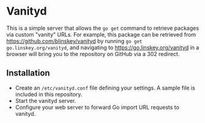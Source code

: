 # Vanityd

This is a simple server that allows the `go get` command to retrieve
packages via custom "vanity" URLs. For example, this package can be retrieved
from https://github.com/blinskey/vanityd by running `go get go.linskey.org/vanityd`, and navigating to https://go.linskey.org/vanityd in a browser will bring you to the repository on GitHub via a 302 redirect.

## Installation

- Create an `/etc/vanityd.conf` file defining your settings. A sample file is included in this repository.
- Start the vanityd server.
- Configure your web server to forward Go import URL requests to vanityd.
